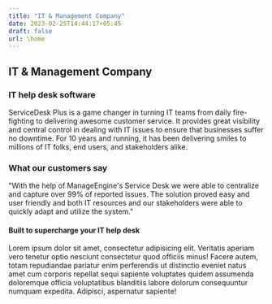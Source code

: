 ```yaml
---
title: "IT & Management Company"
date: 2023-02-25T14:44:17+05:45
draft: false
url: \home
---
```

## IT & Management Company
### IT help desk software
ServiceDesk Plus is a game changer in turning IT teams from daily fire-fighting to delivering awesome customer service. It provides great visibility and central control in dealing with IT issues to ensure that businesses suffer no downtime. For 10 years and running, it has been delivering smiles to millions of IT folks, end users, and stakeholders alike.
### What our customers say
"With the help of ManageEngine's Service Desk we were able to centralize and capture over 99% of reported issues. The solution proved easy and user friendly and both IT resources and our stakeholders were able to quickly adapt and utilize the system."

#### Built to supercharge your IT help desk
Lorem ipsum dolor sit amet, consectetur adipisicing elit. Veritatis aperiam vero tenetur optio nesciunt consectetur quod officiis minus! Facere autem, totam repudiandae pariatur enim perferendis ut distinctio eveniet natus amet cum corporis repellat sequi sapiente voluptates quidem assumenda doloremque officia voluptatibus blanditiis labore dolorum consequuntur numquam expedita. Adipisci, aspernatur sapiente!